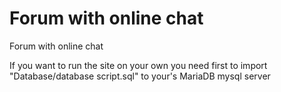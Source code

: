 # Forum with online chat
 Forum with online chat

If you want to run the site on your own you need first to import "Database/database script.sql" to your's MariaDB mysql server
